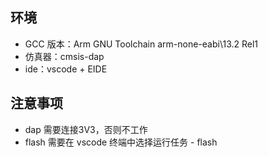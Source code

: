 ## 环境
- GCC 版本：Arm GNU Toolchain arm-none-eabi\13.2 Rel1
- 仿真器：cmsis-dap
- ide：vscode + EIDE

## 注意事项
- dap 需要连接3V3，否则不工作
- flash 需要在 vscode 终端中选择运行任务 - flash
